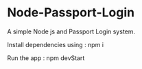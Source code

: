 # Node-Passport-Login

A simple Node js and Passport Login system.

Install dependencies using :  npm i

Run the app : npm devStart




